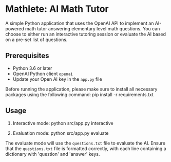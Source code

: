 # Mathlete: AI Math Tutor

A simple Python application that uses the OpenAI API to implement an AI-powered math tutor answering elementary level math questions. You can choose to either run an interactive tutoring session or evaluate the AI based on a pre-set list of questions.

## Prerequisites

- Python 3.6 or later
- OpenAI Python client `openai`
- Update your Open AI key in the `app.py` file

Before running the application, please make sure to install all necessary packages using the following command:
pip install -r requirements.txt

## Usage

1. Interactive mode:
python src/app.py interactive

2. Evaluation mode:
python src/app.py evaluate

The evaluate mode will use the `questions.txt` file to evaluate the AI. Ensure that the `questions.txt` file is formatted correctly, with each line containing a dictionary with 'question' and 'answer' keys.
